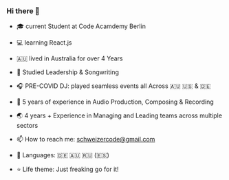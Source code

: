 ### Hi there 👋



- 🎓 current Student at Code Acamdemy Berlin 

- 💻 learning React.js

- 🇦🇺 lived in Australia for over 4 Years

- 💬 Studied Leadership & Songwriting 

- 🎧 PRE-COVID DJ: played seamless events all Across 🇦🇺 🇺🇸 & 🇩🇪

- 🎹 5 years of experience in Audio Production, Composing & Recording

- 🌏 4 years + Experience in Managing and Leading teams across multiple sectors

- 📫 How to reach me: schweizercode@gmail.com

- 🧳 Languages: 🇩🇪 🇦🇺 🇷🇺 (🇪🇸)

- ⭐️ Life theme: Just freaking go for it!


